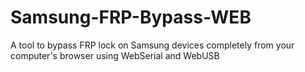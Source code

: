 # Samsung-FRP-Bypass-WEB
A tool to bypass FRP lock on Samsung devices completely from your computer's browser using WebSerial and WebUSB
